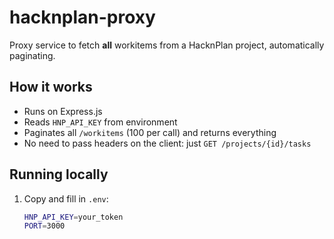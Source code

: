 # hacknplan-proxy

Proxy service to fetch **all** workitems from a HacknPlan project, automatically paginating.

## How it works

- Runs on Express.js
- Reads `HNP_API_KEY` from environment
- Paginates all `/workitems` (100 per call) and returns everything
- No need to pass headers on the client: just `GET /projects/{id}/tasks`

## Running locally

1. Copy and fill in `.env`:
   ```bash
   HNP_API_KEY=your_token
   PORT=3000
   ```
